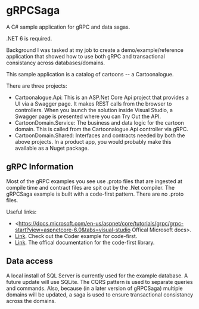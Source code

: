 # gRPCSaga
A C# sample application for gRPC and data sagas.

.NET 6 is required.

Background
I was tasked at my job to create a demo/example/reference application that showed how to use both gRPC and transactional consistancy across databases/domains.

This sample application is a catalog of cartoons -- a Cartoonalogue.

There are three projects:
- Cartoonalogue.Api: This is an ASP.Net Core Api project that provides a UI via a Swagger page. It makes REST calls from the browser to controllers. When you launch the solution inside Visual Studio, a Swagger page is presented where you can Try Out the API.
- CartoonDomain.Service: The business and data logic for the cartoon domain. This is called from the Cartoonalogue.Api controller via gRPC.
- CartoonDomain.Shared: Interfaces and contracts needed by both the above projects. In a product app, you would probably make this available as a Nuget package.

## gRPC Information
Most of the gRPC examples you see use .proto files that are ingested at compile time and contract files are spit out by the .Net compiler. The gRPCSaga example is built with a code-first pattern. There are no .proto files.

Useful links:
- <https://docs.microsoft.com/en-us/aspnet/core/tutorials/grpc/grpc-start?view=aspnetcore-6.0&tabs=visual-studio Offical Microsoft docs>.
- [Link](https://github.com/grpc/grpc-dotnet/tree/master/examplesg "RPC-dotnet examples"). Check out the Coder example for code-first.
- [Link](https://protobuf-net.github.io/protobuf-net.Grpc/gettingstarted "protobuf-net.Grpc"). The offical documentation for the code-first library.

## Data access
A local install of SQL Server is currently used for the example database. A future update will use SQLite. The CQRS pattern is used to separate queries and commands. Also, because (in a later version of gRPCSaga) multiple domains will be updated, a saga is used to ensure transactional consistancy across the domains.